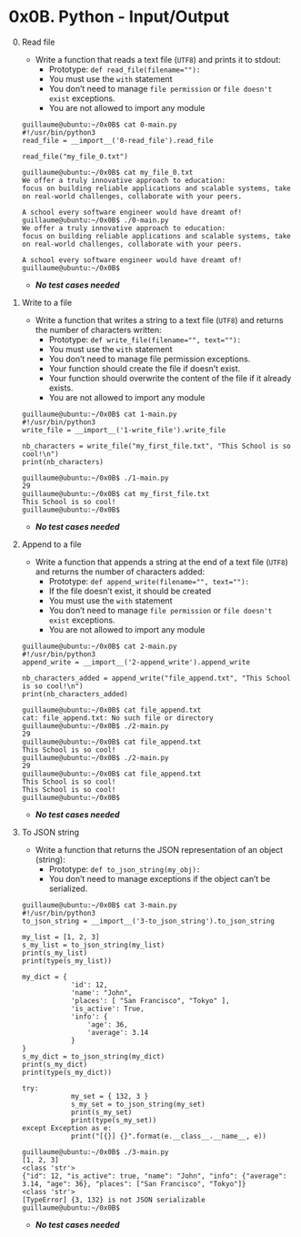 # 0x0B. Python - Input/Output

0. Read file
	- Write a function that reads a text file (`UTF8`) and prints it to stdout:
		- Prototype: `def read_file(filename=""):`
		- You must use the `with` statement
		- You don’t need to manage `file permission` or `file doesn't exist` exceptions.
		- You are not allowed to import any module
	```
	guillaume@ubuntu:~/0x0B$ cat 0-main.py
	#!/usr/bin/python3
	read_file = __import__('0-read_file').read_file

	read_file("my_file_0.txt")

	guillaume@ubuntu:~/0x0B$ cat my_file_0.txt
	We offer a truly innovative approach to education:
	focus on building reliable applications and scalable systems, take on real-world challenges, collaborate with your peers. 

	A school every software engineer would have dreamt of!
	guillaume@ubuntu:~/0x0B$ ./0-main.py
	We offer a truly innovative approach to education:
	focus on building reliable applications and scalable systems, take on real-world challenges, collaborate with your peers. 

	A school every software engineer would have dreamt of!
	guillaume@ubuntu:~/0x0B$ 
	```
	- ___No test cases needed___

1. Write to a file
	- Write a function that writes a string to a text file (`UTF8`) and returns the number of characters written:
		- Prototype: `def write_file(filename="", text=""):`
		- You must use the `with` statement
		- You don’t need to manage file permission exceptions.
		- Your function should create the file if doesn’t exist.
		- Your function should overwrite the content of the file if it already exists.
		- You are not allowed to import any module
	```
	guillaume@ubuntu:~/0x0B$ cat 1-main.py
	#!/usr/bin/python3
	write_file = __import__('1-write_file').write_file

	nb_characters = write_file("my_first_file.txt", "This School is so cool!\n")
	print(nb_characters)

	guillaume@ubuntu:~/0x0B$ ./1-main.py
	29
	guillaume@ubuntu:~/0x0B$ cat my_first_file.txt
	This School is so cool!
	guillaume@ubuntu:~/0x0B$ 
	```
	- ___No test cases needed___

2. Append to a file
	- Write a function that appends a string at the end of a text file (`UTF8`) and returns the number of characters added:
		- Prototype: `def append_write(filename="", text=""):`
		- If the file doesn’t exist, it should be created
		- You must use the `with` statement
		- You don’t need to manage `file permission` or `file doesn't exist` exceptions.
		- You are not allowed to import any module
	```
	guillaume@ubuntu:~/0x0B$ cat 2-main.py
	#!/usr/bin/python3
	append_write = __import__('2-append_write').append_write

	nb_characters_added = append_write("file_append.txt", "This School is so cool!\n")
	print(nb_characters_added)

	guillaume@ubuntu:~/0x0B$ cat file_append.txt
	cat: file_append.txt: No such file or directory
	guillaume@ubuntu:~/0x0B$ ./2-main.py
	29
	guillaume@ubuntu:~/0x0B$ cat file_append.txt
	This School is so cool!
	guillaume@ubuntu:~/0x0B$ ./2-main.py
	29
	guillaume@ubuntu:~/0x0B$ cat file_append.txt
	This School is so cool!
	This School is so cool!
	guillaume@ubuntu:~/0x0B$ 
	```
	- ___No test cases needed___

3. To JSON string
	- Write a function that returns the JSON representation of an object (string):
		- Prototype: `def to_json_string(my_obj):`
		- You don’t need to manage exceptions if the object can’t be serialized.
	```
	guillaume@ubuntu:~/0x0B$ cat 3-main.py
	#!/usr/bin/python3
	to_json_string = __import__('3-to_json_string').to_json_string

	my_list = [1, 2, 3]
	s_my_list = to_json_string(my_list)
	print(s_my_list)
	print(type(s_my_list))

	my_dict = { 
    			'id': 12,
    			'name': "John",
    			'places': [ "San Francisco", "Tokyo" ],
    			'is_active': True,
    			'info': {
        			'age': 36,
        			'average': 3.14
    			}
	}
	s_my_dict = to_json_string(my_dict)
	print(s_my_dict)
	print(type(s_my_dict))

	try:
    			my_set = { 132, 3 }
    			s_my_set = to_json_string(my_set)
    			print(s_my_set)
    			print(type(s_my_set))
	except Exception as e:
    			print("[{}] {}".format(e.__class__.__name__, e))

	guillaume@ubuntu:~/0x0B$ ./3-main.py
	[1, 2, 3]
	<class 'str'>
	{"id": 12, "is_active": true, "name": "John", "info": {"average": 3.14, "age": 36}, "places": ["San Francisco", "Tokyo"]}
	<class 'str'>
	[TypeError] {3, 132} is not JSON serializable
	guillaume@ubuntu:~/0x0B$ 
	```
	- ___No test cases needed___
